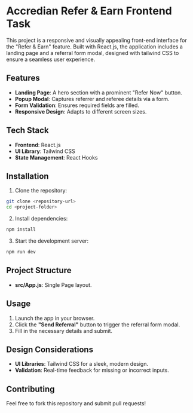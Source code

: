 # Accredian Refer & Earn Frontend Task

This project is a responsive and visually appealing front-end interface for the "Refer & Earn" feature. Built with React.js, the application includes a landing page and a referral form modal, designed with tailwind CSS to ensure a seamless user experience.

## Features

- **Landing Page**: A hero section with a prominent "Refer Now" button.
- **Popup Modal**: Captures referrer and referee details via a form.
- **Form Validation**: Ensures required fields are filled.
- **Responsive Design**: Adapts to different screen sizes.

## Tech Stack

- **Frontend**: React.js
- **UI Library**: Tailwind CSS
- **State Management**: React Hooks

## Installation

1. Clone the repository:

```sh
git clone <repository-url>
cd <project-folder>
```

2. Install dependencies:

```sh
npm install
```

3. Start the development server:

```sh
npm run dev
```

## Project Structure

- **src/App.js**: Single Page layout.

## Usage

1. Launch the app in your browser.
2. Click the **"Send Referral"** button to trigger the referral form modal.
3. Fill in the necessary details and submit.

## Design Considerations

- **UI Libraries**: Tailwind CSS for a sleek, modern design.
- **Validation**: Real-time feedback for missing or incorrect inputs.

## Contributing

Feel free to fork this repository and submit pull requests!

